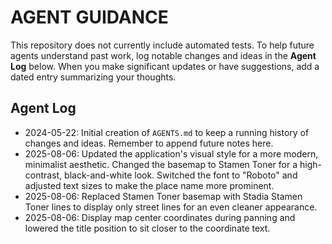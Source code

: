 # AGENT GUIDANCE

This repository does not currently include automated tests. To help future agents understand past work, log notable changes and ideas in the **Agent Log** below. When you make significant updates or have suggestions, add a dated entry summarizing your thoughts.

## Agent Log
- 2024-05-22: Initial creation of `AGENTS.md` to keep a running history of changes and ideas. Remember to append future notes here.
- 2025-08-06: Updated the application's visual style for a more modern, minimalist aesthetic. Changed the basemap to Stamen Toner for a high-contrast, black-and-white look. Switched the font to "Roboto" and adjusted text sizes to make the place name more prominent.
- 2025-08-06: Replaced Stamen Toner basemap with Stadia Stamen Toner lines to display only street lines for an even cleaner appearance.
- 2025-08-06: Display map center coordinates during panning and lowered the title position to sit closer to the coordinate text.
